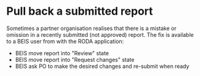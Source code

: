 # Pull back a submitted report

Sometimes a partner organisation realises that there is a mistake or omission in
a recently submitted (not approved) report. The fix is available to a BEIS user from with the RODA application: 

- BEIS move report into "Review" state
- BEIS move report into "Request changes" state
- BEIS ask PO to make the desired changes and re-submit when ready



